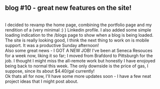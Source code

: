## blog #10 - great new features on the site!
\
I decided to revamp the home page, combining the portfolio page and my rendition of
a (very minimal :) ) Linkedin profile. I also added some simple loading indication to
the /blogs page to show when a blog is being loaded. The site is really looking good,
I think the next thing to work on is mobile support.  It was a productive Sunday afternoon!
\
Also some great news - I GOT A NEW JOB! I've been at Seneca Resouces for a week now, liking
it so far; I moved from Brafdord to Pittsburgh for the job. I thought I might miss the
all-remote work but honestly I have enojoyed being back to normal this week.  The only
downside is the price of gas, I suppose, since its about $4.40/gal currently!
\
Ok thats all for now, I'll have some more updates soon - I have a few neat project
ideas that I might post about. 